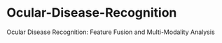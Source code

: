 # Ocular-Disease-Recognition
Ocular Disease Recognition: Feature Fusion and Multi-Modality Analysis
